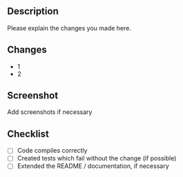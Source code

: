 ## Description

Please explain the changes you made here.

## Changes

- 1
- 2

## Screenshot

Add screenshots if necessary

## Checklist

- [ ] Code compiles correctly
- [ ] Created tests which fail without the change (if possible)
- [ ] Extended the README / documentation, if necessary

